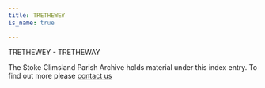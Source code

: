 ```yaml
---
title: TRETHEWEY
is_name: true

---
```


TRETHEWEY - TRETHEWAY


The Stoke Climsland Parish Archive holds material under this index entry. To find out more please [contact us](/contact/)
